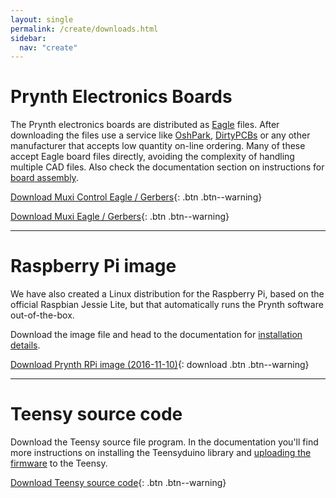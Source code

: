 ```yaml
---
layout: single
permalink: /create/downloads.html
sidebar:
  nav: "create"
---
```


# Prynth Electronics Boards

The Prynth electronics boards are distributed as [Eagle](https://cadsoft.io/) files.
After downloading the files use a service like [OshPark](https://oshpark.com/), [DirtyPCBs](http://dirtypcbs.com/) or any other manufacturer that accepts low quantity on-line ordering. Many of these accept Eagle board files directly, avoiding the complexity of handling multiple CAD files. Also check the documentation section on instructions for [board assembly](../documentation/board-assembly.html).

[Download  Muxi Control Eagle / Gerbers](https://github.com/prynth/prynth/blob/master/pcb/muxi_control/muxi_control.zip?raw=true){: .btn .btn--warning}

[Download  Muxi Eagle / Gerbers](https://github.com/prynth/prynth/blob/master/pcb/muxi/muxi.zip?raw=true){: .btn .btn--warning}

---

# Raspberry Pi image

We have also created a Linux distribution for the Raspberry Pi, based on the official Raspbian Jessie Lite, but that automatically runs the Prynth software out-of-the-box.

Download the image file and head to the documentation for [installation details](../documentation/install-rpi-image.html).

[Download Prynth RPi image (2016-11-10)](https://www.dropbox.com/s/vu9l2542vjgrqx5/2016-11-10-prynth.img.zip?dl=1){: download .btn .btn--warning}

---

# Teensy source code

Download the Teensy source file program. In the documentation you'll find more instructions on installing the Teensyduino library and [uploading the firmware](../documentation/teensy-upload.html) to the Teensy.

[Download Teensy source code](https://github.com/prynth/prynth/blob/master/teensy/piteensymux.zip?raw=true){: .btn .btn--warning}
